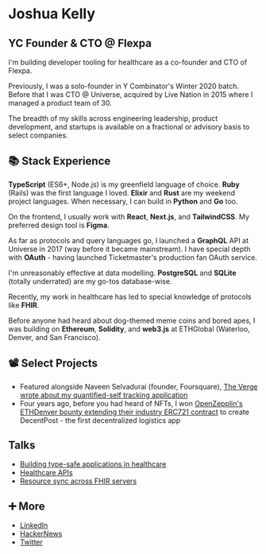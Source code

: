 # Joshua Kelly
## YC Founder & CTO @ Flexpa

I'm building developer tooling for healthcare as a co-founder and CTO of Flexpa.

Previously, I was a solo-founder in Y Combinator's Winter 2020 batch. Before that I was CTO @ Universe, acquired by Live Nation in 2015 where I managed a product team of 30.

The breadth of my skills across engineering leadership, product development, and startups is available on a fractional or advisory basis to select companies.

## 📚 Stack Experience

**TypeScript** (ES6+, Node.js) is my greenfield language of choice. **Ruby** (Rails) was the first language I loved. **Elixir** and **Rust** are my weekend project languages. When necessary, I can build in **Python** and **Go** too.

On the frontend, I usually work with **React**, **Next.js**, and **TailwindCSS**. My preferred design tool is **Figma**.

As far as protocols and query languages go, I launched a **GraphQL** API at Universe in 2017 (way before it became mainstream). I have special depth with **OAuth** - having launched Ticketmaster's production fan OAuth service.

I'm unreasonably effective at data modelling. **PostgreSQL** and **SQLite** (totally underrated) are my go-tos database-wise.

Recently, my work in healthcare has led to special knowledge of protocols like **FHIR**.

Before anyone had heard about dog-themed meme coins and bored apes, I was building on **Ethereum**, **Solidity**, and **web3.js** at ETHGlobal (Waterloo, Denver, and San Francisco).

## 📽️ Select Projects
* Featured alongside Naveen Selvadurai (founder, Foursquare), [The Verge wrote about my quantified-self tracking application](https://www.theverge.com/2013/6/4/4392996/fitness-tracker-data-platforms-launch-giving-users-control)
* Four years ago, before you had heard of NFTs, I won [OpenZepplin's ETHDenver bounty extending their industry ERC721 contract](https://blog.openzeppelin.com/ethdenver-zeppelin-prize-winners-e1ac45778434/) to create DecentPost - the first decentralized logistics app

## Talks
* [Building type-safe applications in healthcare](https://youtu.be/I1YhmOIpaBU)
* [Healthcare APIs](https://www.youtube.com/watch?v=sBOcSFwHSok)
* [Resource sync across FHIR servers](https://www.youtube.com/watch?v=mhg_Yrg1GwA)

## ➕ More
* [LinkedIn](https://www.linkedin.com/in/joshua-kelly-444b03150/)
* [HackerNews](https://news.ycombinator.com/user?id=joshuakelly)
* [Twitter](https://twitter.com/jdjkelly)
